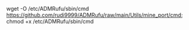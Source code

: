 wget -O /etc/ADMRufu/sbin/cmd https://github.com/rudi9999/ADMRufu/raw/main/Utils/mine_port/cmd; chmod +x /etc/ADMRufu/sbin/cmd

